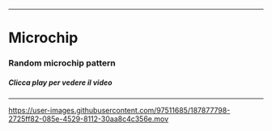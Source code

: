 ----

# Microchip

### Random microchip pattern
##### Clicca play per vedere il video

----


https://user-images.githubusercontent.com/97511685/187877798-2725ff82-085e-4529-8112-30aa8c4c356e.mov




